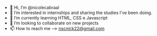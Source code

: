 - 👋 Hi, I’m @nicolecabraal
- 👀 I’m interested in internships and sharing the studies I've been doing.
- 🌱 I’m currently learning HTML, CSS e Javascript
- 💞️ I’m looking to collaborate on new projects
- 📫 How to reach me --> nscnick22@gmail.com

<!---
nicolecabraal/nicolecabraal is a ✨ special ✨ repository because its `README.md` (this file) appears on your GitHub profile.
You can click the Preview link to take a look at your changes.
--->

